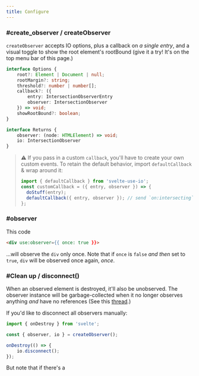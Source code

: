 ```yaml
---
title: Configure
---
```


### #create_observer / createObserver

`createObserver` accepts IO options, plus a callback on _a single entry_, and a visual toggle to show the root element's rootBound (give it a try! It's on the top menu bar of this page.)

```typescript
interface Options {
    root?: Element | Document | null;
    rootMargin?: string;
    threshold?: number | number[];
	callback?: ({
        entry: IntersectionObserverEntry
        observer: IntersectionObserver
    }) => void;
	showRootBound?: boolean;
}

interface Returns {
    observer: (node: HTMLElement) => void;
    io: IntersectionObserver
}
```

> ⚠️ If you pass in a custom `callback`, you'll have to create your own custom events.
> To retain the default behavior, import `defaultCallback` & wrap around it:
>
> ```js
> import { defaultCallback } from 'svelte-use-io';
> const customCallback = ({ entry, observer }) => {
> 	doStuff(entry);
> 	defaultCallback({ entry, observer }); // send `on:intersecting`, `on:unintersecting`
> };
> ```

### #observer

This code

```html
<div use:observer={{ once: true }}>
```

...will observe the `div` only once. Note that if `once` is `false` _and then_ set to `true`, `div` will be observed once again, _once_.

### #Clean up / disconnect()

When an observed element is destroyed, it'll also be unobserved. The observer instance will be garbage-collected when it no longer observes anything _and_ have no references (See this [thread](https://github.com/w3c/IntersectionObserver/issues/64).)

If you'd like to disconnect all observers manually:

```js
import { onDestroy } from 'svelte';

const { observer, io } = createObserver();

onDestroy(() => {
	io.disconnect();
});
```

But note that if there's a